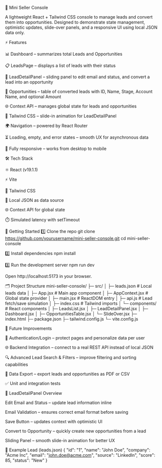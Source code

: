 🚀 Mini Seller Console

A lightweight React + Tailwind CSS console to manage leads and convert them into opportunities.
Designed to demonstrate state management, optimistic updates, slide-over panels, and a responsive UI using local JSON data only.

⚡ Features

📊 Dashboard – summarizes total Leads and Opportunities

📋 LeadsPage – displays a list of leads with their status

📝 LeadDetailPanel – sliding panel to edit email and status, and convert a lead into an opportunity

💼 Opportunities – table of converted leads with ID, Name, Stage, Account Name, and optional Amount

🌐 Context API – manages global state for leads and opportunities

🎨 Tailwind CSS – slide-in animation for LeadDetailPanel

🌍 Navigation – powered by React Router

⏳ Loading, empty, and error states – smooth UX for asynchronous data

📱 Fully responsive – works from desktop to mobile

🛠️ Tech Stack

⚛️ React (v19.1.1)

⚡ Vite

🎨 Tailwind CSS

📂 Local JSON as data source

🌐 Context API for global state

⏱️ Simulated latency with setTimeout

🏁 Getting Started
1️⃣ Clone the repo
git clone https://github.com/yourusername/mini-seller-console.git
cd mini-seller-console

2️⃣ Install dependencies
npm install

3️⃣ Run the development server
npm run dev


Open http://localhost:5173 in your browser.

🗂️ Project Structure
mini-seller-console/
├─ src/
│  ├─ leads.json           # Local leads data
│  ├─ App.jsx              # Main app component
│  ├─ AppContext.jsx       # Global state provider
│  ├─ main.jsx             # ReactDOM entry
│  ├─ api.js               # Lead fetch/save simulation
│  ├─ index.css            # Tailwind imports
│  └─ components/          # React components
│     ├─ LeadsList.jsx
│     ├─ LeadDetailPanel.jsx
│     ├─ Dashboard.jsx
│     ├─ OpportunitiesTable.jsx
│     └─ SlideOver.jsx
├─ index.html
├─ package.json
├─ tailwind.config.js
└─ vite.config.js

🔮 Future Improvements

🔐 Authentication/Login – protect pages and personalize data per user

🌐 Backend Integration – connect to a real REST API instead of local JSON

🔍 Advanced Lead Search & Filters – improve filtering and sorting capabilities

📄 Data Export – export leads and opportunities as PDF or CSV

✅ Unit and integration tests

📝 LeadDetailPanel Overview

Edit Email and Status – update lead information inline

Email Validation – ensures correct email format before saving

Save Button – updates context with optimistic UI

Convert to Opportunity – quickly create new opportunities from a lead

Sliding Panel – smooth slide-in animation for better UX

📄 Example Lead (leads.json)
{
  "id": "1",
  "name": "John Doe",
  "company": "Acme Inc",
  "email": "john.doe@acme.com",
  "source": "LinkedIn",
  "score": 85,
  "status": "New"
}
